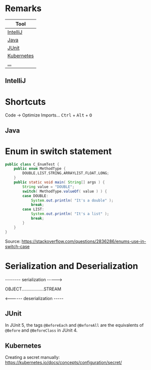 # Remarks

| Tool                          |
| ----------------------------- |
| [IntelliJ](#IntelliJ)         |
| [Java](#Java)                 |
| [JUnit](#junit)               |
| [Kubernetes](#Kubernetes)     |
| [...](#...)                   |

## IntelliJ
# Shortcuts
Code → Optimize Imports...
<kbd>Ctrl</kbd> + <kbd>Alt</kbd> + <kbd>O</kbd>

## Java
# Enum in switch statement

```java
public class C_EnumTest {
    public enum MethodType {
        DOUBLE,LIST,STRING,ARRAYLIST,FLOAT,LONG;
    }
    public static void main( String[] args ) {
        String value = "DOUBLE";
        switch( MethodType.valueOf( value ) ) {
        case DOUBLE:
            System.out.println( "It's a double" );
            break;
        case LIST:
            System.out.println( "It's a list" );
            break;
        }
    }
}
```
Source: https://stackoverflow.com/questions/2836286/enums-use-in-switch-case

# Serialization and Deserialization

-------- serialization ----->

OBJECT..................STREAM

<------ deserialization -----

    

## JUnit

In JUnit 5, the tags `@BeforeEach` and `@BeforeAll` are the equivalents of `@Before` and `@BeforeClass` in JUnit 4.


## Kubernetes

Creating a secret manually: https://kubernetes.io/docs/concepts/configuration/secret/
